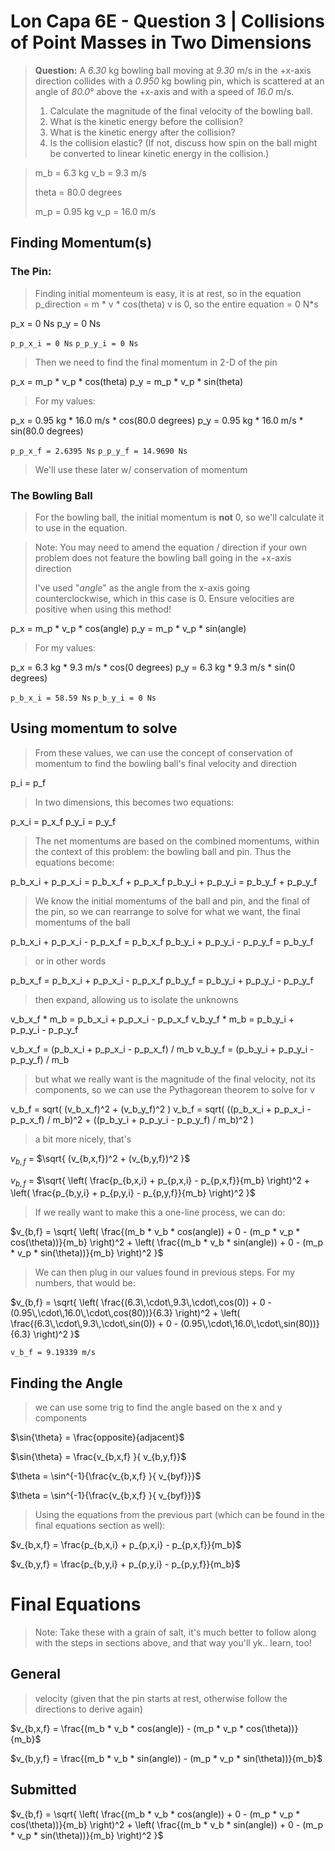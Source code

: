 
# Lon Capa 6E - Question 3 | Collisions of Point Masses in Two Dimensions

> **Question:** A *6.30* kg bowling ball moving at *9.30* m/s in the +x-axis direction collides with a *0.950* kg bowling pin, which is scattered at an angle of *80.0*° above the +x-axis and with a speed of *16.0* m/s. 
> 
> 1. Calculate the magnitude of the final velocity of the bowling ball.
> 2. What is the kinetic energy before the collision?
> 3. What is the kinetic energy after the collision?
> 4. Is the collision elastic? (If not, discuss how spin on the ball might be converted to linear kinetic energy in the collision.)

> m_b = 6.3 kg
> v_b = 9.3 m/s
>
> theta = 80.0 degrees
>
> m_p = 0.95 kg
> v_p = 16.0 m/s

## Finding Momentum(s)

### The Pin:
> Finding initial momenteum is easy, it is at rest, so in the equation
> p_direction = m * v * cos(theta)
> v is 0, so the entire equation = 0 N*s

p_x = 0 Ns
p_y = 0 Ns

`p_p_x_i = 0 Ns`
`p_p_y_i = 0 Ns`

> Then we need to find the final momentum in 2-D of the pin

p_x = m_p *  v_p * cos(theta)
p_y = m_p *  v_p * sin(theta)

> For my values:

p_x = 0.95 kg * 16.0 m/s * cos(80.0 degrees)
p_y = 0.95 kg * 16.0 m/s * sin(80.0 degrees)

`p_p_x_f = 2.6395 Ns`
`p_p_y_f = 14.9690 Ns`

> We'll use these later w/ conservation of momentum

### The Bowling Ball
> For the bowling ball, the initial momentum is **not** 0, so we'll calculate it to use in the equation.

> Note: You may need to amend the equation / direction if your own problem does not feature the bowling ball going in the +x-axis direction
> 
> I've used "*angle*" as the angle from the x-axis going counterclockwise, which in this case is 0. Ensure velocities are positive when using this method!

p_x = m_p * v_p * cos(angle)
p_y = m_p * v_p * sin(angle)

> For my values:

p_x = 6.3 kg * 9.3 m/s * cos(0 degrees)
p_y = 6.3 kg * 9.3 m/s * sin(0 degrees)

`p_b_x_i = 58.59 Ns`
`p_b_y_i = 0 Ns`

## Using momentum to solve
> From these values, we can use the concept of conservation of momentum to find the bowling ball's final velocity and direction

p_i = p_f

> In two dimensions, this becomes two equations:

p_x_i = p_x_f
p_y_i = p_y_f

> The net momentums are based on the combined momentums, within the context of this problem: the bowling ball and pin. Thus the equations become:

p_b_x_i + p_p_x_i = p_b_x_f + p_p_x_f
p_b_y_i + p_p_y_i = p_b_y_f + p_p_y_f

> We know the initial momentums of the ball and pin, and the final of the pin, so we can rearrange to solve for what we want, the final momentums of the ball

p_b_x_i + p_p_x_i - p_p_x_f = p_b_x_f
p_b_y_i + p_p_y_i - p_p_y_f = p_b_y_f

> or in other words

p_b_x_f = p_b_x_i + p_p_x_i - p_p_x_f
p_b_y_f = p_b_y_i + p_p_y_i - p_p_y_f

> then expand, allowing us to isolate the unknowns

v_b_x_f * m_b = p_b_x_i + p_p_x_i - p_p_x_f
v_b_y_f * m_b = p_b_y_i + p_p_y_i - p_p_y_f

v_b_x_f = (p_b_x_i + p_p_x_i - p_p_x_f) / m_b
v_b_y_f = (p_b_y_i + p_p_y_i - p_p_y_f) / m_b

> but what we really want is the magnitude of the final velocity, not its components, so we can use the Pythagorean theorem to solve for v

v_b_f = sqrt( (v_b_x_f)^2 +   (v_b_y_f)^2 )
v_b_f = sqrt( ((p_b_x_i + p_p_x_i - p_p_x_f) / m_b)^2 +  ((p_b_y_i + p_p_y_i - p_p_y_f) / m_b)^2 )

> a bit more nicely, that's

$v_{b,f}$ = $\sqrt{ (v_{b,x,f})^2 + (v_{b,y,f})^2 }$

$v_{b,f}$ = $\sqrt{ \left( \frac{p_{b,x,i} + p_{p,x,i} - p_{p,x,f}}{m_b} \right)^2 + \left( \frac{p_{b,y,i} + p_{p,y,i} - p_{p,y,f}}{m_b} \right)^2 }$

> If we really want to make this a one-line process, we can do:

$v_{b,f} = \sqrt{ \left( \frac{(m_b * v_b * cos(angle)) + 0 - (m_p *  v_p * cos(\theta))}{m_b} \right)^2 + \left( \frac{(m_b * v_b * sin(angle)) + 0 - (m_p *  v_p * sin(\theta))}{m_b} \right)^2 }$

> We can then plug in our values found in previous steps. 
> For my numbers, that would be:

$v_{b,f} =  \sqrt{ \left( \frac{(6.3\,\cdot\,9.3\,\cdot\,cos(0)) + 0 - (0.95\,\cdot\,16.0\,\cdot\,cos(80))}{6.3} \right)^2 + \left( \frac{(6.3\,\cdot\,9.3\,\cdot\,sin(0)) + 0 - (0.95\,\cdot\,16.0\,\cdot\,sin(80))}{6.3} \right)^2 }$

`v_b_f = 9.19339 m/s`

## Finding the Angle

> we can use some trig to find the angle based on the x and y components

$\sin{\theta} = \frac{opposite}{adjacent}$

$\sin{\theta} = \frac{v_{b,x,f} }{ v_{b,y,f}}$

$\theta = \sin^{-1}{\frac{v_{b,x,f} }{ v_{byf}}}$

$\theta = \sin^{-1}{\frac{v_{b,x,f} }{ v_{byf}}}$

> Using the equations from the previous part (which can be found in the final equations section as well):

$v_{b,x,f} = \frac{p_{b,x,i} + p_{p,x,i} - p_{p,x,f}}{m_b}$

$v_{b,y,f} = \frac{p_{b,y,i} + p_{p,y,i} - p_{p,y,f}}{m_b}$


# Final Equations
> Note: Take these with a grain of salt, it's much better to follow along with the steps in sections above, and that way you'll yk.. learn, too!

## General

> velocity (given that the pin starts at rest, otherwise follow the directions to derive again)

$v_{b,x,f} = \frac{(m_b * v_b * cos(angle)) - (m_p *  v_p * cos(\theta))}{m_b}$

$v_{b,y,f} = \frac{(m_b * v_b * sin(angle)) - (m_p *  v_p * sin(\theta))}{m_b}$

## Submitted
$v_{b,f} = \sqrt{ \left( \frac{(m_b * v_b * cos(angle)) + 0 - (m_p *  v_p * cos(\theta))}{m_b} \right)^2 + \left( \frac{(m_b * v_b * sin(angle)) + 0 - (m_p *  v_p * sin(\theta))}{m_b} \right)^2 }$
